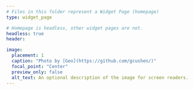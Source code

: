 ```yaml
---
# Files in this folder represent a Widget Page (homepage)
type: widget_page

# Homepage is headless, other widget pages are not.
headless: true
header:

image:
  placement: 1
  caption: "Photo by [Geo](https://github.com/gcushen/)"
  focal_point: "Center"
  preview_only: false
  alt_text: An optional description of the image for screen readers.
---
```


